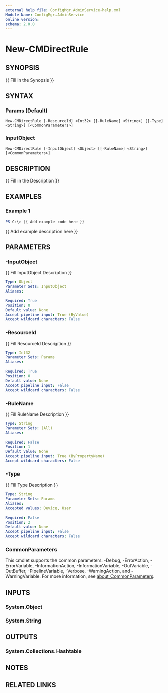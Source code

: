 ```yaml
---
external help file: ConfigMgr.AdminService-help.xml
Module Name: ConfigMgr.AdminService
online version:
schema: 2.0.0
---
```


# New-CMDirectRule

## SYNOPSIS
{{ Fill in the Synopsis }}

## SYNTAX

### Params (Default)
```
New-CMDirectRule [-ResourceId] <Int32> [[-RuleName] <String>] [[-Type] <String>] [<CommonParameters>]
```

### InputObject
```
New-CMDirectRule [-InputObject] <Object> [[-RuleName] <String>] [<CommonParameters>]
```

## DESCRIPTION
{{ Fill in the Description }}

## EXAMPLES

### Example 1
```powershell
PS C:\> {{ Add example code here }}
```

{{ Add example description here }}

## PARAMETERS

### -InputObject
{{ Fill InputObject Description }}

```yaml
Type: Object
Parameter Sets: InputObject
Aliases:

Required: True
Position: 0
Default value: None
Accept pipeline input: True (ByValue)
Accept wildcard characters: False
```

### -ResourceId
{{ Fill ResourceId Description }}

```yaml
Type: Int32
Parameter Sets: Params
Aliases:

Required: True
Position: 0
Default value: None
Accept pipeline input: False
Accept wildcard characters: False
```

### -RuleName
{{ Fill RuleName Description }}

```yaml
Type: String
Parameter Sets: (All)
Aliases:

Required: False
Position: 1
Default value: None
Accept pipeline input: True (ByPropertyName)
Accept wildcard characters: False
```

### -Type
{{ Fill Type Description }}

```yaml
Type: String
Parameter Sets: Params
Aliases:
Accepted values: Device, User

Required: False
Position: 2
Default value: None
Accept pipeline input: False
Accept wildcard characters: False
```

### CommonParameters
This cmdlet supports the common parameters: -Debug, -ErrorAction, -ErrorVariable, -InformationAction, -InformationVariable, -OutVariable, -OutBuffer, -PipelineVariable, -Verbose, -WarningAction, and -WarningVariable. For more information, see [about_CommonParameters](http://go.microsoft.com/fwlink/?LinkID=113216).

## INPUTS

### System.Object

### System.String

## OUTPUTS

### System.Collections.Hashtable

## NOTES

## RELATED LINKS
